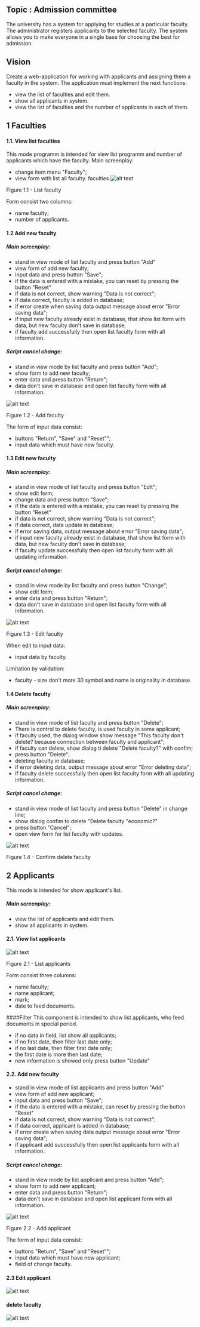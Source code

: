 ## Topic : Admission committee
The university has a system for applying for studies at a particular faculty. The administrator registers applicants to the selected faculty. The system allows you to make everyone in a single base for choosing the best for admission.

## Vision
Create a web-application for working with applicants and assigning them a faculty in the system. The application must implement the next functions:
* view the list of faculties and edit them.
* show all applicants in system.
* view the list of faculties and the number of applicants in each of them.

## 1 Faculties

#### 1.1. View list faculties

This mode programm is intended for view list programm and number of applicants which have the faculty. Main screenplay:
* change item menu "Faculty";
* view form with list all faculty. 
faculties
![alt text](./admission-committee/src/main/resources/image/faculty/faculty_list.png)

Figure 1.1 - List faculty

Form consist two columns:
* name faculty;
* number of applicants.
 
#### 1.2 Add new faculty
##### Main screenplay:
* stand in view mode of list faculty and press button "Add"
* view form of add new faculty;
* input data and press button "Save";
* if the data is entered with a mistake, you can reset by pressing the button "Reset"
* if data is not correct, show warning "Data is not correct";
* if data correct, faculty is added in database;
* if error create when saving data output message about error "Error saving data";
* if input new  faculty already exist in database, that show list form with data, but new faculty don't save in database;
* if faculty add successfully then open list faculty form with all information.  

##### Script cancel change:
* stand in view mode by list faculty and press button "Add";
* show form to add new faculty;
* enter data and press button "Return";
* data don't save in database and open list faculty form with all information. 

![alt text](./admission-committee/src/main/resources/image/faculty/add_faculty.png)

Figure 1.2 - Add faculty

The form of input data consist:
* buttons "Return", "Save" and "Reset"";
* input data which must have new faculty.

#### 1.3 Edit new faculty
##### Main screenplay:
* stand in view mode of list faculty and press button "Edit";
* show edit form;
* change data and press button "Save";
* if the data is entered with a mistake, you can reset by pressing the button "Reset"
* if data is not correct, show warning "Data is not correct";
* if data correct, data update in database;
* if error saving data, output message about error "Error saving data";
* if input new  faculty already exist in database, that show list form with data, but new faculty don't save in database;
* if faculty update successfully then open list faculty form with all updating information.  

##### Script cancel change:
* stand in view mode by list faculty and press button "Change";
* show edit form;
* enter data and press button "Return";
* data don't save in database and open list faculty form with all information. 

![alt text](./admission-committee/src/main/resources/image/faculty/edit_faculty.png)

Figure 1.3 - Edit faculty

When edit to input data:
* input data by faculty.

Limitation by validation:
* faculty - size don't more 30 symbol and name is originality in database.  

#### 1.4 Delete faculty
##### Main screenplay:
* stand in view mode of list faculty and press button "Delete";
* There is control to delete faculty, is used faculty in some applicant;
* if faculty used, the dialog window show message "This faculty don't delete? because connection between faculty and applicant";
* if faculty can delete, show dialog ti delete "Delete faculty?" with confim;
* press button "Delete";
* deleting faculty in database; 
* if error deleting data, output message about error "Error deleting data";
* if faculty delete successfully then open list faculty form with all updating information.  
 
##### Script cancel change:
* stand in view mode of list faculty and press button "Delete" in change line;
* show dialog confim to delete "Delete faculty "economic?"
* press button "Cancel";
* open view form for list faculty with updates. 


![alt text](./admission-committee/src/main/resources/image/faculty/faculty_dialog.png)

Figure 1.4 - Confirm delete faculty

## 2 Applicants

This mode is intended for show applicant's list.
##### Main screenplay:
* view the list of applicants and edit them.
* show all applicants in system.
 
 
#### 2.1. View list applicants

![alt text](./admission-committee/src/main/resources/image/applicant/applicant_list.png)

Figure 2.1 - List applicants

Form consist three columns:
* name faculty;
* name applicant;
* mark;
* date to feed documents.
 

####Filter
This component is intended to show list applicants, who feed documents in special period.  
* if no data in field, list show all applicants;
* if no first date, then filter last date only;
* if no last date, then filter first date only;
* the first date is more then last date;
* new information is showed only press button "Update"


#### 2.2. Add new faculty
* stand in view mode of list applicants and press button "Add"
* view form of add new applicant;
* input data and press button "Save";
* if the data is entered with a mistake, can reset by pressing the button "Reset"
* if data is not correct, show warning "Data is not correct";
* if data correct, applicant is added in database;
* if error create when saving data output message about error "Error saving data";
* if applicant add successfully then open list applicants form with all information.  

##### Script cancel change:
* stand in view mode by list applicant and press button "Add";
* show form to add new applicant;
* enter data and press button "Return";
* data don't save in database and open list applicant form with all information.

![alt text](./admission-committee/src/main/resources/image/applicant/add_applicant.png)

Figure 2.2 - Add applicant

The form of input data consist:
* buttons "Return", "Save" and "Reset"";
* input data which must have new applicant;
* field of change faculty.

#### 2.3 Edit applicant

![alt text](./admission-committee/src/main/resources/image/applicant/edit_applicant.png)

#### delete faculty

![alt text](./admission-committee/src/main/resources/image/applicant/applicant_dialog.png)
